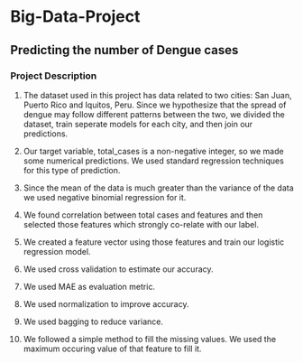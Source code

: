 # Big-Data-Project
## Predicting the number of Dengue cases

### Project Description
1. The dataset used in this project has data related to two cities: San Juan, Puerto Rico and Iquitos, Peru. Since we hypothesize that the spread of dengue may follow different patterns between the two, we divided the dataset, train seperate models for each city, and then join our predictions.

2. Our target variable, total_cases is a non-negative integer, so we made some numerical predictions. We used standard regression techniques for this type of prediction.

3. Since the mean of the data is much greater than the variance of the data we used negative binomial regression for it.

4. We found correlation between total cases and features and then selected those features which strongly co-relate with our label.

5. We created a feature vector using those features and train our logistic regression model.

6. We used cross validation to estimate our accuracy.

7. We used MAE as evaluation metric.

8. We used normalization to improve accuracy.

9. We used bagging to reduce variance.

10. We followed a simple method to fill the missing values. We used the maximum occuring value of that feature to fill it.

